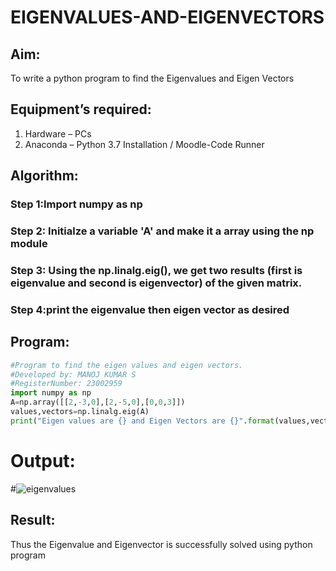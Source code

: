 # EIGENVALUES-AND-EIGENVECTORS
## Aim:
To write a python program to find the Eigenvalues and Eigen Vectors
## Equipment’s required:
1. 	Hardware – PCs
2. 	Anaconda – Python 3.7 Installation / Moodle-Code Runner
## Algorithm:
### Step 1:Import numpy as np
### Step 2: Initialze a variable 'A' and make it a array using the np module
### Step 3: Using the np.linalg.eig(), we get two results (first is eigenvalue and second is eigenvector) of the given matrix.
### Step 4:print the eigenvalue then eigen vector as desired
## Program:
```py
#Program to find the eigen values and eigen vectors.
#Developed by: MANOJ KUMAR S
#RegisterNumber: 23002959
import numpy as np
A=np.array([[2,-3,0],[2,-5,0],[0,0,3]])
values,vectors=np.linalg.eig(A)
print("Eigen values are {} and Eigen Vectors are {}".format(values,vectors))
```
# Output:
#![eigenvalues](https://github.com/Mkumar262006/EIGENVALUES-AND-EIGENVECTORS/assets/147139472/c69534de-a7c2-4a57-a723-4b32e2cf65c2)


## Result:
Thus the Eigenvalue and Eigenvector is successfully solved using python program
